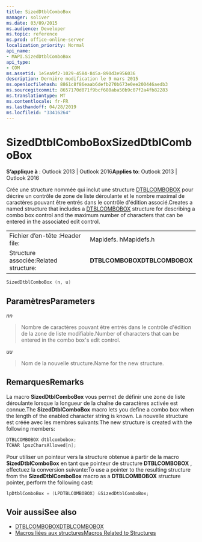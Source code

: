 ```yaml
---
title: SizedDtblComboBox
manager: soliver
ms.date: 03/09/2015
ms.audience: Developer
ms.topic: reference
ms.prod: office-online-server
localization_priority: Normal
api_name:
- MAPI.SizedDtblComboBox
api_type:
- COM
ms.assetid: 1e5ea9f2-1029-4584-845a-890d3e956036
description: Dernière modification le 9 mars 2015
ms.openlocfilehash: 8861c8f86eaab6defb270b673e0ee200446aedb3
ms.sourcegitcommit: 8657170d071f9bcf680aba50b9c07f2a4fb82283
ms.translationtype: MT
ms.contentlocale: fr-FR
ms.lasthandoff: 04/28/2019
ms.locfileid: "33416264"
---
```

# <a name="sizeddtblcombobox"></a><span data-ttu-id="0e1fd-103">SizedDtblComboBox</span><span class="sxs-lookup"><span data-stu-id="0e1fd-103">SizedDtblComboBox</span></span>
 
<span data-ttu-id="0e1fd-104">**S’applique à** : Outlook 2013 | Outlook 2016</span><span class="sxs-lookup"><span data-stu-id="0e1fd-104">**Applies to**: Outlook 2013 | Outlook 2016</span></span> 
  
<span data-ttu-id="0e1fd-105">Crée une structure nommée qui inclut une structure [DTBLCOMBOBOX](dtblcombobox.md) pour décrire un contrôle de zone de liste déroulante et le nombre maximal de caractères pouvant être entrés dans le contrôle d'édition associé.</span><span class="sxs-lookup"><span data-stu-id="0e1fd-105">Creates a named structure that includes a [DTBLCOMBOBOX](dtblcombobox.md) structure for describing a combo box control and the maximum number of characters that can be entered in the associated edit control.</span></span> 
  
|||
|:-----|:-----|
|<span data-ttu-id="0e1fd-106">Fichier d’en-tête :</span><span class="sxs-lookup"><span data-stu-id="0e1fd-106">Header file:</span></span>  <br/> |<span data-ttu-id="0e1fd-107">Mapidefs. h</span><span class="sxs-lookup"><span data-stu-id="0e1fd-107">Mapidefs.h</span></span>  <br/> |
|<span data-ttu-id="0e1fd-108">Structure associée:</span><span class="sxs-lookup"><span data-stu-id="0e1fd-108">Related structure:</span></span>  <br/> |<span data-ttu-id="0e1fd-109">**DTBLCOMBOBOX**</span><span class="sxs-lookup"><span data-stu-id="0e1fd-109">**DTBLCOMBOBOX**</span></span> <br/> |
   
```cpp
SizedDtblComboBox (n, u)
```

## <a name="parameters"></a><span data-ttu-id="0e1fd-110">Paramètres</span><span class="sxs-lookup"><span data-stu-id="0e1fd-110">Parameters</span></span>

<span data-ttu-id="0e1fd-111">_n_</span><span class="sxs-lookup"><span data-stu-id="0e1fd-111">_n_</span></span>
  
> <span data-ttu-id="0e1fd-112">Nombre de caractères pouvant être entrés dans le contrôle d'édition de la zone de liste modifiable.</span><span class="sxs-lookup"><span data-stu-id="0e1fd-112">Number of characters that can be entered in the combo box's edit control.</span></span> 
    
<span data-ttu-id="0e1fd-113">_u_</span><span class="sxs-lookup"><span data-stu-id="0e1fd-113">_u_</span></span>
  
> <span data-ttu-id="0e1fd-114">Nom de la nouvelle structure.</span><span class="sxs-lookup"><span data-stu-id="0e1fd-114">Name for the new structure.</span></span>
    
## <a name="remarks"></a><span data-ttu-id="0e1fd-115">Remarques</span><span class="sxs-lookup"><span data-stu-id="0e1fd-115">Remarks</span></span>

<span data-ttu-id="0e1fd-116">La macro **SizedDtblComboBox** vous permet de définir une zone de liste déroulante lorsque la longueur de la chaîne de caractères activée est connue.</span><span class="sxs-lookup"><span data-stu-id="0e1fd-116">The **SizedDtblComboBox** macro lets you define a combo box when the length of the enabled character string is known.</span></span> <span data-ttu-id="0e1fd-117">La nouvelle structure est créée avec les membres suivants:</span><span class="sxs-lookup"><span data-stu-id="0e1fd-117">The new structure is created with the following members:</span></span> 
  
```cpp
DTBLCOMBOBOX dtblcombobox;
TCHAR lpszCharsAllowed[n];

```

<span data-ttu-id="0e1fd-118">Pour utiliser un pointeur vers la structure obtenue à partir de la macro **SizedDtblComboBox** en tant que pointeur de structure **DTBLCOMBOBOX** , effectuez la conversion suivante:</span><span class="sxs-lookup"><span data-stu-id="0e1fd-118">To use a pointer to the resulting structure from the **SizedDtblComboBox** macro as a **DTBLCOMBOBOX** structure pointer, perform the following cast:</span></span> 
  
```cpp
lpDtblComboBox = (LPDTBLCOMBOBOX) &SizedDtblComboBox;

```

## <a name="see-also"></a><span data-ttu-id="0e1fd-119">Voir aussi</span><span class="sxs-lookup"><span data-stu-id="0e1fd-119">See also</span></span>

- [<span data-ttu-id="0e1fd-120">DTBLCOMBOBOX</span><span class="sxs-lookup"><span data-stu-id="0e1fd-120">DTBLCOMBOBOX</span></span>](dtblcombobox.md)
- [<span data-ttu-id="0e1fd-121">Macros liées aux structures</span><span class="sxs-lookup"><span data-stu-id="0e1fd-121">Macros Related to Structures</span></span>](macros-related-to-structures.md)

